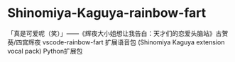 # Shinomiya-Kaguya-rainbow-fart
「真是可爱呢（笑）」——《辉夜大小姐想让我告白：天才们的恋爱头脑站》古贺葵/四宫辉夜 vscode-rainbow-fart 扩展语音包 (Shinomiya Kaguya extension vocal pack) Python扩展包
